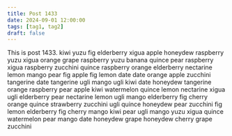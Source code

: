 ```yaml
---
title: Post 1433
date: 2024-09-01 12:00:00
tags: [tag1, tag2]
draft: false
---
```

This is post 1433.
kiwi
yuzu
fig
elderberry
xigua
apple
honeydew
raspberry
yuzu
xigua
orange
grape
raspberry
yuzu
banana
quince
pear
raspberry
xigua
raspberry
zucchini
quince
raspberry
orange
elderberry
nectarine
lemon
mango
pear
fig
apple
fig
lemon
date
date
orange
apple
zucchini
tangerine
date
tangerine
ugli
mango
ugli
kiwi
date
honeydew
tangerine
orange
raspberry
pear
apple
kiwi
watermelon
quince
lemon
nectarine
xigua
ugli
elderberry
pear
nectarine
lemon
ugli
mango
elderberry
fig
cherry
orange
quince
strawberry
zucchini
ugli
quince
honeydew
pear
zucchini
fig
lemon
elderberry
fig
cherry
mango
kiwi
pear
ugli
mango
yuzu
xigua
quince
watermelon
pear
mango
date
honeydew
grape
honeydew
cherry
grape
zucchini
